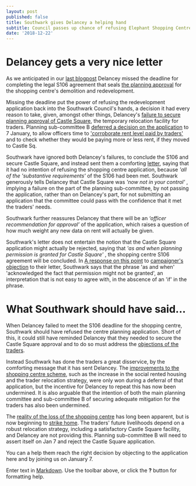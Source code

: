 ```yaml
---
layout: post
published: false
title: Southwark gives Delancey a helping hand
subtitle: Council passes up chance of refusing Elephant Shopping Centre application
date: '2018-12-22'
---
```

# Delancey gets a very nice letter

As we anticipated in our [last blogpost](http://35percent.org/2018-12-16-mayor-approves-shopping-centre/) Delancey missed the deadline for completing the legal S106 agreement that seals [the planning approval](http://35percent.org/2018-07-09-delancey/) for the shopping centre's demolition and redevelopment.

Missing the deadline put the power of refusing the redevelopment application back into the Southwark Council's hands, a decision it had every reason to take, given, amongst other things, Delancey's [failure to secure planning approval of Castle Square](http://35percent.org/2018-12-16-mayor-approves-shopping-centre/), the temporary relocation facility for traders.  Planning sub-committee B [deferred a decision on the  application](http://35percent.org/2018-12-16-mayor-approves-shopping-centre/) to 7 January, to allow officers time to ['corroborate rent level paid by traders'](http://planbuild.southwark.gov.uk/documents/?GetDocument=%7b%7b%7b!12dhIwvd2JFDUQgBXBnMXA%3d%3d!%7d%7d%7d) and to check whether they would be paying more or less rent, if they moved to Castle Sq.

Southwark have ignored both Delancey's failures, to conclude the S106 and secure Castle Square, and instead sent them a comforting [letter](https://twitter.com/35percent_EAN/status/1074272767074291712), saying that it had no intention of refusing the shopping centre application, because _'all of the 'substantive requirements'_ of the S106 had been met.  Southwark generously tells Delancey that Castle Square  was _'now not in your control'_ , implying a failure on the part of the planning sub-committee, by not passing the application, rather than on Delancey's part, for not submitting an application that the committee could pass with the confidence that it met the traders' needs. 

Southwark further reassures Delancey that there will be an _‘officer recommendation for approval’_ of the application, which raises a question of how much weight any new data on rent will actually be given.

Southwark's letter does not entertain the notion that the Castle Square application might actually be rejected, saying that  _'as and when planning permission is granted for Castle Square'_ , the shopping centre S106 agreement will be concluded.  In [A response on this point](https://docdro.id/t6AVbTv) to [campaigner's objection](https://docdro.id/OAz3IlX) to their letter,  Southwark says that the phrase 'as and when' 'acknowledged the fact that permission might not be granted', an interpretation that is not easy to agree with, in the abscence of an 'if' in the phrase.

# What Southwark should have said...

When Delancey failed to meet the S106 deadline for the shopping centre, Southwark should have refused the centre planning application. Short of this, it could still  have reminded Delancey that they needed to secure the Castle Square approval and to do so must address the [objections of the traders](https://www.docdroid.net/cJY7s28/latin-obj.pdf).

Instead Southwark has done the traders a great disservice, by the comforting message that it has sent Delancey. The [improvements to the shopping centre scheme](https://docdro.id/I8Egaq5), such as the increase in the social rented housing and the trader relocation strategy, were only won during a deferral of that application, but the incentive for Delancey to repeat this has now been undermined.  It is also arguable that the intention of both the main planning committee and sub-committee B of securing adequate mitigation for the traders has also been undermined.

The [reality of the loss of the shopping centre](https://london.eater.com/2018/12/13/18139283/elephant-and-castle-shopping-centre-demolition-sadiq-khan) has long been apparent, but is now beginning to [strike home](https://novaramedia.com/2018/12/19/latin-venues-forced-out-to-make-way-for-elephant-and-castle-redevelopment/). The traders' future livelihoods depend on a robust relocation strategy, including a satisfactory Castle Square facility, and Delancey are not providing this.  Planning sub-committee B will need to assert itself on Jan 7 and reject the Castle Square application.

You can a help them reach the right decision by objecting to the application here and by joining us on January 7.

 

Enter text in [Markdown](http://daringfireball.net/projects/markdown/). Use the toolbar above, or click the **?** button for formatting help.
